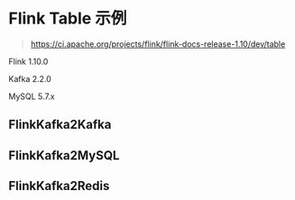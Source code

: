 # Flink Table 示例

> https://ci.apache.org/projects/flink/flink-docs-release-1.10/dev/table

Flink 1.10.0

Kafka 2.2.0

MySQL 5.7.x

## FlinkKafka2Kafka

## FlinkKafka2MySQL

## FlinkKafka2Redis

